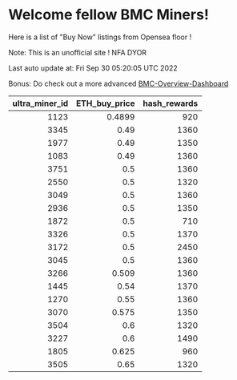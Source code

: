 # Welcome fellow BMC Miners!
Here is a list of "Buy Now" listings from Opensea floor !

Note: This is an unofficial site ! NFA DYOR

Last auto update at: Fri Sep 30 05:20:05 UTC 2022

Bonus: Do check out a more advanced [BMC-Overview-Dashboard](https://dune.com/defifunk/BMC-Overview-Dashboard)


|   ultra_miner_id |   ETH_buy_price |   hash_rewards |
|-----------------:|----------------:|---------------:|
|             1123 |          0.4899 |            920 |
|             3345 |          0.49   |           1360 |
|             1977 |          0.49   |           1350 |
|             1083 |          0.49   |           1360 |
|             3751 |          0.5    |           1360 |
|             2550 |          0.5    |           1320 |
|             3049 |          0.5    |           1360 |
|             2936 |          0.5    |           1350 |
|             1872 |          0.5    |            710 |
|             3326 |          0.5    |           1370 |
|             3172 |          0.5    |           2450 |
|             3045 |          0.5    |           1360 |
|             3266 |          0.509  |           1360 |
|             1445 |          0.54   |           1370 |
|             1270 |          0.55   |           1360 |
|             3070 |          0.575  |           1350 |
|             3504 |          0.6    |           1320 |
|             3227 |          0.6    |           1490 |
|             1805 |          0.625  |            960 |
|             3505 |          0.65   |           1320 |
